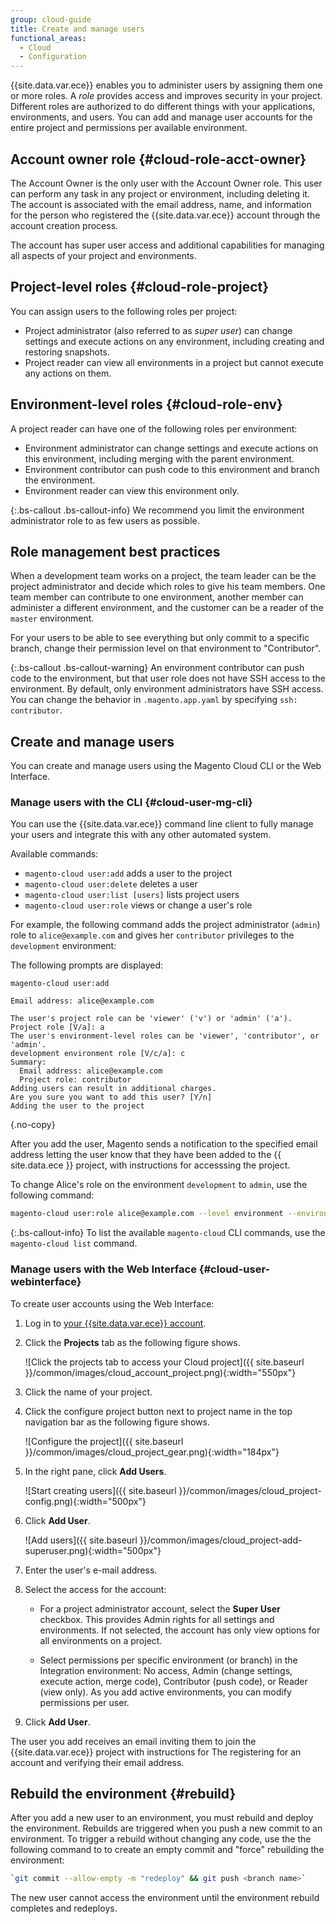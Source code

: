 ```yaml
---
group: cloud-guide
title: Create and manage users
functional_areas:
  - Cloud
  - Configuration
---
```


{{site.data.var.ece}} enables you to administer users by assigning them one or more roles. A *role* provides access and improves security in your project. Different roles are authorized to do different things with your applications, environments, and users. You can add and manage user accounts for the entire project and permissions per available environment.

## Account owner role {#cloud-role-acct-owner}

The Account Owner is the only user with the Account Owner role. This user can perform any task in any project or environment, including deleting it. The account is associated with the email address, name, and information for the person who registered the {{site.data.var.ece}} account through the account creation process.

The account has super user access and additional capabilities for managing all aspects of your project and environments.

## Project-level roles {#cloud-role-project}

You can assign users to the following roles per project:

- Project administrator (also referred to as *super user*) can change settings and execute actions on any environment, including creating and restoring snapshots.
- Project reader can view all environments in a project but cannot execute any actions on them.

## Environment-level roles {#cloud-role-env}

A project reader can have one of the following roles per environment:

- Environment administrator can change settings and execute actions on this environment, including merging with the parent environment.
- Environment contributor can push code to this environment and branch the environment.
- Environment reader can view this environment only.

{:.bs-callout .bs-callout-info}
We recommend you limit the environment administrator role to as few users as possible.

## Role management best practices

When a development team works on a project, the team leader can be the project administrator and decide which roles to give his team members. One team member can contribute to one environment, another member can administer a different environment, and the customer can be a reader of the `master` environment.

For your users to be able to see everything but only commit to a specific branch, change their permission level on that environment to "Contributor".

{:.bs-callout .bs-callout-warning}
An environment contributor can push code to the environment, but that user role does not have SSH access to the environment. By default, only environment administrators have SSH access. You can change the behavior in `.magento.app.yaml` by specifying `ssh: contributor`.

## Create and manage users

You can create and manage users using the Magento Cloud CLI or the Web Interface.

### Manage users with the CLI {#cloud-user-mg-cli}

You can use the {{site.data.var.ece}} command line client to fully manage your users and integrate this with any other automated system.

Available commands:

- `magento-cloud user:add` adds a user to the project
- `magento-cloud user:delete` deletes a user
- `magento-cloud user:list [users]` lists project users
- `magento-cloud user:role` views or change a user's role

For example, the following command adds the project administrator (`admin`) role to `alice@example.com` and gives her `contributor` privileges to the `development` environment:

The following prompts are displayed:

```terminal
magento-cloud user:add

Email address: alice@example.com

The user's project role can be 'viewer' ('v') or 'admin' ('a').
Project role [V/a]: a
The user's environment-level roles can be 'viewer', 'contributor', or 'admin'.
development environment role [V/c/a]: c
Summary:
  Email address: alice@example.com
  Project role: contributor
Adding users can result in additional charges.
Are you sure you want to add this user? [Y/n]
Adding the user to the project
```
{.no-copy}

After you add the user, Magento sends a notification to the specified email address letting the user know that they have been added to the {{ site.data.ece }} project, with instructions for accesssing the project.

To change Alice's role on the environment `development` to `admin`, use the following command:

```bash
magento-cloud user:role alice@example.com --level environment --environment development --role admin
```

{:.bs-callout-info}
To list the available `magento-cloud` CLI commands, use the `magento-cloud list` command.

### Manage users with the Web Interface {#cloud-user-webinterface}

To create user accounts using the Web Interface:

1. Log in to [your {{site.data.var.ece}} account](https://accounts.magento.cloud).

1. Click the **Projects** tab as the following figure shows.

   ![Click the projects tab to access your Cloud project]({{ site.baseurl }}/common/images/cloud_account_project.png){:width="550px"}

1. Click the name of your project.

1. Click the configure project button next to project name in the top navigation bar as the following figure shows.

   ![Configure the project]({{ site.baseurl }}/common/images/cloud_project_gear.png){:width="184px"}

1. In the right pane, click **Add Users**.

   ![Start creating users]({{ site.baseurl }}/common/images/cloud_project-config.png){:width="500px"}

1. Click **Add User**.

   ![Add users]({{ site.baseurl }}/common/images/cloud_project-add-superuser.png){:width="500px"}

1. Enter the user's e-mail address.
1. Select the access for the account:

   - For a project administrator account, select the **Super User** checkbox. This provides Admin rights for all settings and environments. If not selected, the account has only view options for all environments on a project.

   - Select permissions per specific environment (or branch) in the Integration environment: No access, Admin (change settings, execute action, merge code), Contributor (push code), or Reader (view only). As you add active environments, you can modify permissions per user.

1. Click **Add User**.

The user you add receives an email inviting them to join the {{site.data.var.ece}} project with instructions for The registering for an account and verifying their email address.

## Rebuild the environment {#rebuild}

After you add a new user to an environment, you must rebuild and deploy the environment. Rebuilds are triggered when you push a new commit to an environment. To trigger a rebuild without changing any code, use the the following command to to create an empty commit and "force" rebuilding the environment:

```bash
`git commit --allow-empty -m "redeploy" && git push <branch name>`
```

The new user cannot access the environment until the environment rebuild completes and redeploys.
